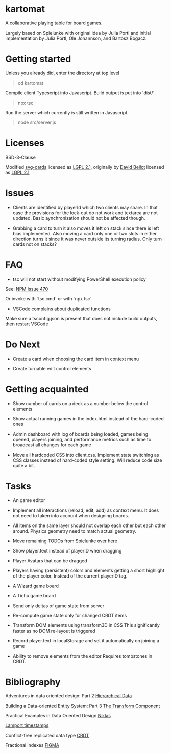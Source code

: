 # kartomat

A collaborative playing table for board games.

Largely based on Spielunke with original idea by Julia Portl and
initial implementation by Julia Portl, Ole Johannson, and Bartosz Bogacz.

# Getting started

Unless you already did, enter the directory at top level

> cd kartomat

Compile client Typescript into Javascript. Build output is
put into ´dist/´.

> npx tsc

Run the server which currently is still written
in Javascript.

> node src/server.js

# Licenses

BSD-3-Clause

Modified [svg-cards](http://svg-cards.sourceforge.net/)
licensed as [LGPL 2.1](https://opensource.org/licenses/LGPL-2.1),
originally by [David Bellot](http://david.bellot.free.fr/)
licensed as [LGPL 2.1](https://opensource.org/licenses/LGPL-2.1)

# Issues

- Clients are identified by playerId which two clients may share.
  In that case the provisions for the lock-out do not work and
  textarea are not updated. Basic aynchronization should not be
  affected though.

- Grabbing a card to turn it also moves it left on stack since
  there is left bias implemented. Also moving a card only one
  or two slots in either direction turns it since it was never
  outside its turning radius. Only turn cards not on stacks?

# FAQ

- tsc will not start without modifying PowerShell execution policy

See: [NPM Issue 470](https://github.com/npm/cli/issues/470)

Or invoke with ´tsc.cmd´ or with ´npx tsc´

- VSCode complains about duplicated functions

Make sure a tsconfig.json is present that does not include build outputs,
then restart VSCode

# Do Next

- Create a card when choosing the card item in context menu

- Create turnable edit control elements

# Getting acquainted

- Show number of cards on a deck as a number below the control elements

- Show actual running games in the index.html instead of the hard-coded ones

- Admin dashboard with log of boards being loaded, games being opened,
  players joining, and performance metrics such as time to broadcast
  all changes for each game

- Move all hardcoded CSS into client.css. Implement state switching as
  CSS classes instead of hard-coded style setting. Will reduce code size
  quite a bit.

# Tasks

- An game editor

- Implement all interactions (reload, edit, add) as context menu.
  It does not need to taken into account when designing boards.

- All items on the same layer should not overlap each other but each
  other around. Physics geometry need to match actual geometry.

- Move remaining TODOs from Spielunke over here

- Show player.text instead of playerID when dragging

- Player Avatars that can be dragged

- Players having (persistent) colors and elements
  getting a short highlight of the player color.
  Instead of the current playerID tag.

- A Wizard game board

- A Tichu game board

- Send only deltas of game state from server

- Re-compute game state only for changed CRDT items

- Transform DOM elements using transform3D in CSS
  This significantly faster as no DOM re-layout is triggered

- Record player.text in localStorage and set it automatically
  on joining a game

- Ability to remove elements from the editor
  Requires tombstones in CRDT.

# Bibliography

Adventures in data oriented design: Part 2
[Hierarchical Data](https://blog.molecular-matters.com/2013/02/22/adventures-in-data-oriented-design-part-2-hierarchical-data/)

Building a Data-oriented Entity System: Part 3
[The Transform Component](http://bitsquid.blogspot.com/2014/10/building-data-oriented-entity-system.html)

Practical Examples in Data Oriented Design
[Niklas](https://docs.google.com/present/view?id=0AYqySQy4JUK1ZGNzNnZmNWpfMzJkaG5yM3pjZA&hl=en)

[Lamport timestamps](https://en.wikipedia.org/wiki/Lamport_timestamp)

Conflict-free replicated data type [CRDT](https://en.wikipedia.org/wiki/Conflict-free_replicated_data_type)

Fractional indexes [FIGMA](https://www.figma.com/blog/realtime-editing-of-ordered-sequences/)
